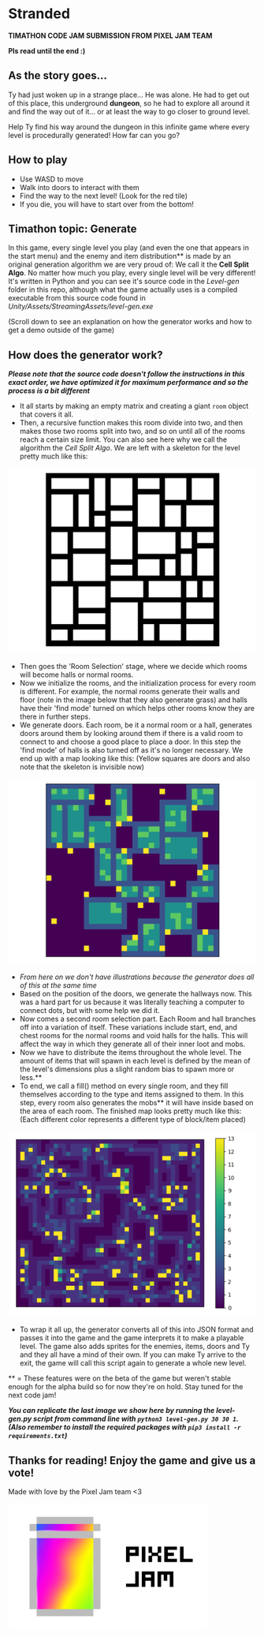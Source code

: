 # Stranded
**TIMATHON CODE JAM SUBMISSION FROM PIXEL JAM TEAM**

**Pls read until the end :)**

## As the story goes...

Ty had just woken up in a strange place... He was alone.
He had to get out of this place, this underground **dungeon**, so he had to explore all around it and find the way out of it...
or at least the way to go closer to ground level.

Help Ty find his way around the dungeon in this infinite game where
every level is procedurally generated! How far can you go?

## How to play
- Use WASD to move
- Walk into doors to interact with them
- Find the way to the next level! (Look for the red tile)
- If you die, you will have to start over from the bottom!

## Timathon topic: Generate

In this game, every single level you play (and even the one that appears in the start menu) and the enemy and item
distribution** is made by an original generation algorithm we are very proud of: We call it the **Cell Split Algo**.
No matter how much you play, every single level will be very different!
It's written in Python and you can see it's source code in the *Level-gen* folder in this repo, although what the game
actually uses is a compiled executable from this source code found in *Unity/Assets/StreamingAssets/level-gen.exe*

(Scroll down to see an explanation on how the generator works and how to get a demo outside of the game)

## How does the generator work?

***Please note that the source code doesn't follow the instructions in this exact order, we have optimized it for 
maximum performance and so the process is a bit different***

- It all starts by making an empty matrix and creating a giant `room` object that covers it all.
- Then, a recursive function makes this room divide into two, and then makes those two rooms split into two, and so on
until all of the rooms reach a certain size limit. You can also see here why we call the algorithm the *Cell Split Algo*.
We are left with a skeleton for the level pretty much like this:

![Level Skeleton](Annex/lvl-1.png)
- Then goes the 'Room Selection' stage, where we decide which rooms will become halls or normal rooms.
- Now we initialize the rooms, and the initialization process for every room is different. For example, the normal rooms
generate their walls and floor (note in the image below that they also generate grass) and halls have their 'find mode'
turned on which helps other rooms know they are there in further steps.
- We generate doors. Each room, be it a normal room or a hall, generates doors around them by looking around them if
there is a valid room to connect to and choose a good place to place a door. In this step the 'find mode' of halls is
also turned off as it's no longer necessary. We end up with a map looking like this: (Yellow squares are doors and also
note that the skeleton is invisible now)

![Door Generation](Annex/lvl-2.png)
- *From here on we don't have illustrations because the generator does all of this at the same time*
- Based on the position of the doors, we generate the hallways now. This was a hard part for us because it was literally
teaching a computer to connect dots, but with some help we did it.
- Now comes a second room selection part. Each Room and hall branches off into a variation of itself. These variations
include start, end, and chest rooms for the normal rooms and void halls for the halls. This will affect the way in which
they generate all of their inner loot and mobs.
- Now we have to distribute the items throughout the whole level. The amount of items that will spawn in each level is
defined by the mean of the level's dimensions plus a slight random bias to spawn more or less.**
- To end, we call a fill() method on every single room, and they fill themselves according to the type and items
assigned to them. In this step, every room also generates the mobs** it will have inside based on the area of each room.
The finished map looks pretty much like this: (Each different color represents a different type of block/item placed)

![Finished Map](Annex/lvl-4.png)
- To wrap it all up, the generator converts all of this into JSON format and passes it into the game and the game
interprets it to make a playable level. The game also adds sprites for the enemies, items, doors and Ty and 
they all have a mind of their own. If you can make Ty arrive to the exit, the game will call this script again to generate
a whole new level.

** = These features were on the beta of the game but weren't stable enough for the alpha build so for now they're on hold. Stay tuned for the next code jam!

***You can replicate the last image we show here by running the level-gen.py script from command line with 
`python3 level-gen.py 30 30 1`. (Also remember to install the required packages with `pip3 install -r requirements.txt`)***

## Thanks for reading! Enjoy the game and give us a vote!
Made with love by the Pixel Jam team <3

![Pixel Jam Logo](Annex/logo.png)

